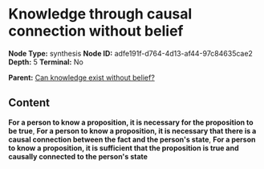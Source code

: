 # Knowledge through causal connection without belief

**Node Type:** synthesis
**Node ID:** adfe191f-d764-4d13-af44-97c84635cae2
**Depth:** 5
**Terminal:** No

**Parent:** [Can knowledge exist without belief?](can-knowledge-exist-without-belief-antithesis-bd1b31cc-1aab-483a-96e6-d7dac50f12a8.md)

## Content

**For a person to know a proposition, it is necessary for the proposition to be true**, **For a person to know a proposition, it is necessary that there is a causal connection between the fact and the person's state**, **For a person to know a proposition, it is sufficient that the proposition is true and causally connected to the person's state**
